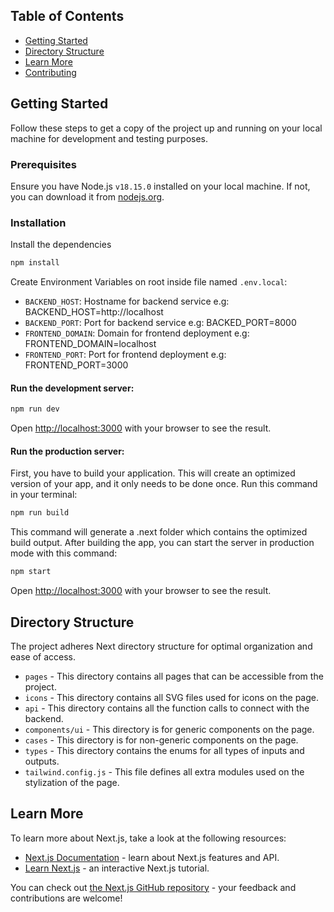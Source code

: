 ## Table of Contents

- [Getting Started](#getting-started)
- [Directory Structure](#directory-structure)
- [Learn More](#learn-more)
- [Contributing](#contributing)


## Getting Started

Follow these steps to get a copy of the project up and running on your local machine for development and testing purposes.

### Prerequisites

Ensure you have Node.js `v18.15.0` installed on your local machine. If not, you can download it from [nodejs.org](https://nodejs.org/).



### Installation

Install the dependencies

```bash
npm install
```

Create Environment Variables on root inside file named `.env.local`:
- `BACKEND_HOST`: Hostname for backend service e.g: BACKEND_HOST=http://localhost
- `BACKEND_PORT`: Port for backend service e.g: BACKED_PORT=8000
- `FRONTEND_DOMAIN`: Domain for frontend deployment e.g: FRONTEND_DOMAIN=localhost
- `FRONTEND_PORT`: Port for frontend deployment e.g: FRONTEND_PORT=3000

#### Run the development server:

```bash
npm run dev
```

Open [http://localhost:3000](http://localhost:3000) with your browser to see the result.

#### Run the production server:

First, you have to build your application. This will create an optimized version of your app, and it only needs to be done once. Run this command in your terminal:
```bash
npm run build
```

This command will generate a .next folder which contains the optimized build output.
After building the app, you can start the server in production mode with this command:

```bash
npm start
```

Open [http://localhost:3000](http://localhost:3000) with your browser to see the result.


## Directory Structure

The project adheres Next directory structure for optimal organization and ease of access.

- `pages` - This directory contains all pages that can be accessible from the project.
- `icons` - This directory contains all SVG files used for icons on the page.
- `api` - This directory contains all the function calls to connect with the backend.
- `components/ui` - This directory is for generic components on the page.
- `cases` - This directory is for non-generic components on the page.
- `types` - This directory contains the enums for all types of inputs and outputs.
- `tailwind.config.js` - This file defines all extra modules used on the stylization of the page.


## Learn More

To learn more about Next.js, take a look at the following resources:

- [Next.js Documentation](https://nextjs.org/docs) - learn about Next.js features and API.
- [Learn Next.js](https://nextjs.org/learn) - an interactive Next.js tutorial.

You can check out [the Next.js GitHub repository](https://github.com/vercel/next.js/) - your feedback and contributions are welcome!

